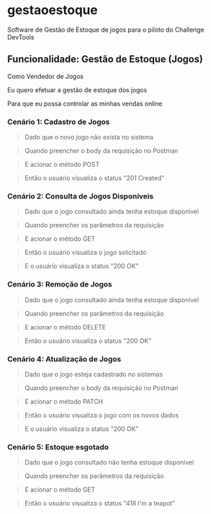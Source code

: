 # gestaoestoque
Software de Gestão de Estoque de jogos para o piloto do Challenge DevTools

## Funcionalidade: Gestão de Estoque (Jogos)

Como Vendedor de Jogos

Eu quero efetuar a gestão de estoque dos jogos

Para que eu possa controlar as minhas vendas online


### Cenário 1: Cadastro de Jogos

> Dado que o novo jogo não exista no sistema

> Quando preencher o body da requisição no Postman

> E acionar o método POST

> Então o usuário visualiza o status "201 Created"

### Cenário 2: Consulta de Jogos Disponíveis

> Dado que o jogo consultado ainda tenha estoque disponível

> Quando preencher os parâmetros da requisição

> E acionar o método GET

> Então o usuário visualiza o jogo solicitado

> E o usuário visualiza o status "200 OK"

### Cenário 3: Remoção de Jogos

> Dado que o jogo consultado ainda tenha estoque disponível

> Quando preencher os parâmetros da requisição

> E acionar o método DELETE

> Então o usuário visualiza o status "200 OK"

### Cenário 4: Atualização de Jogos

> Dado que o jogo esteja cadastrado no sistemas

> Quando preencher o body da requisição no Postman

> E acionar o método PATCH

> Então o usuário visualiza o jogo com os novos dados

> E o usuário visualiza o status "200 OK"

### Cenário 5: Estoque esgotado

> Dado que o jogo consultado não tenha estoque disponível

> Quando preencher os parâmetros da requisição

> E acionar o método GET

> Então o usuário visualiza o status "418 I'm a teapot"
